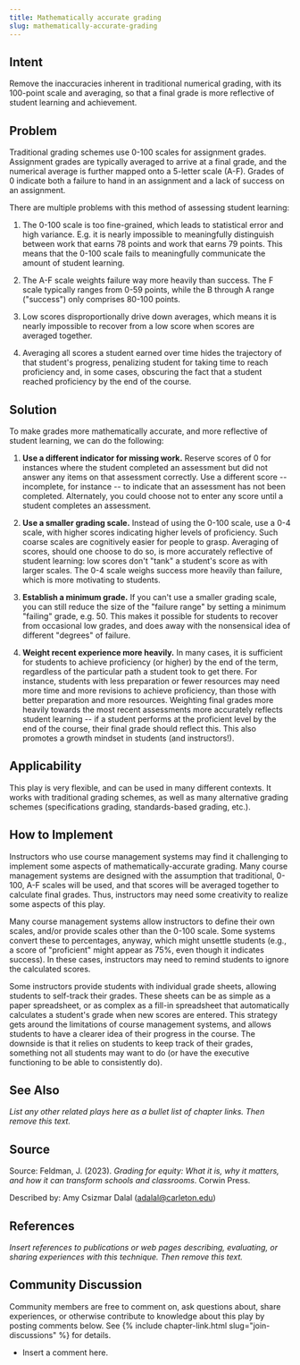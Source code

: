 ```yaml
---
title: Mathematically accurate grading
slug: mathematically-accurate-grading
---
```

## Intent

Remove the inaccuracies inherent in traditional numerical grading, with its 100-point scale and averaging, so that a final grade is more reflective of student learning and achievement.

## Problem

Traditional grading schemes use 0-100 scales for assignment grades. Assignment grades are typically averaged to arrive at a final grade, and the numerical average is further mapped onto a 5-letter scale (A-F). Grades of 0 indicate both a failure to hand in an assignment and a lack of success on an assignment.

There are multiple problems with this method of assessing student learning:

1. The 0-100 scale is too fine-grained, which leads to statistical error and high variance. E.g. it is nearly impossible to meaningfully distinguish between work that earns 78 points and work that earns 79 points. This means that the 0-100 scale fails to meaningfully communicate the amount of student learning.

2. The A-F scale weights failure way more heavily than success. The F scale typically ranges from 0-59 points, while the B through A range ("success") only comprises 80-100 points. 

3. Low scores disproportionally drive down averages, which means it is nearly impossible to recover from a low score when scores are averaged together.

4. Averaging all scores a student earned over time hides the trajectory of that student's progress, penalizing student for taking time to reach proficiency and, in some cases, obscuring the fact that a student reached proficiency by the end of the course.


## Solution

To make grades more mathematically accurate, and more reflective of student learning, we can do the following:

1. **Use a different indicator for missing work.** Reserve scores of 0 for instances where the student completed an assessment but did not answer any items on that assessment correctly. Use a different score -- incomplete, for instance -- to indicate that an assessment has not been completed. Alternately, you could choose not to enter any score until a student completes an assessment.

2. **Use a smaller grading scale.** Instead of using the 0-100 scale, use a 0-4 scale, with higher scores indicating higher levels of proficiency. Such coarse scales are cognitively easier for people to grasp. Averaging of scores, should one choose to do so, is more accurately reflective of student learning: low scores don't "tank" a student's score as with larger scales. The 0-4 scale weighs success more heavily than failure, which is more motivating to students.

3. **Establish a minimum grade.** If you can't use a smaller grading scale, you can still reduce the size of the "failure range" by setting a minimum "failing" grade, e.g. 50. This makes it possible for students to recover from occasional low grades, and does away with the nonsensical idea of different "degrees" of failure. 

4. **Weight recent experience more heavily.** In many cases, it is sufficient for students to achieve proficiency 
(or higher) by the end of the term, regardless of the particular path a student took to get there. For instance, 
students with less preparation or fewer resources may need more time and more revisions to achieve proficiency, 
than those with better preparation and more resources. Weighting final grades more heavily towards the most 
recent assessments more accurately reflects student learning -- if a student performs at the proficient 
level by the end of the course, their final grade should reflect this. This also promotes a growth 
mindset in students (and instructors!).


## Applicability

This play is very flexible, and can be used in many different contexts. It works with traditional grading schemes, as well as many alternative grading schemes (specifications grading, standards-based grading, etc.).


## How to Implement

Instructors who use course management systems may find it challenging to implement some aspects of mathematically-accurate grading. Many course management systems are designed with the assumption that traditional, 0-100, A-F scales will be used, and that scores will be averaged together to calculate final grades. Thus, instructors may need some creativity to realize some aspects of this play.

Many course management systems allow instructors to define their own scales, and/or provide scales other than the 0-100 scale. Some systems convert these to percentages, anyway, which might unsettle students (e.g., a score of "proficient" might appear as 75%, even though it indicates success). In these cases, instructors may need to remind students to ignore the calculated scores. 

Some instructors provide students with individual grade sheets, allowing students to self-track their grades. These sheets can be as simple as a paper spreadsheet, or as complex as a fill-in spreadsheet that automatically calculates a student's grade when new scores are entered. This strategy gets around the limitations of course management systems, and allows students to have a clearer idea of their progress in the course. The downside is that it relies on students to keep track of their grades, something not all students may want to do (or have the executive functioning to be able to consistently do).


## See Also

_List any other related plays here as a bullet list of chapter links.
Then remove this text._


## Source

Source: Feldman, J. (2023). _Grading for equity: What it is, why it matters, and how it can transform schools and classrooms_. Corwin Press.

Described by: Amy Csizmar Dalal (adalal@carleton.edu)


## References

_Insert references to publications or web pages describing, evaluating, or
sharing experiences with this technique. Then remove this text._


## Community Discussion

Community members are free to comment on, ask questions about, share
experiences, or otherwise contribute to knowledge about this play by
posting comments below.
See {% include chapter-link.html slug="join-discussions" %} for details.

* Insert a comment here.
